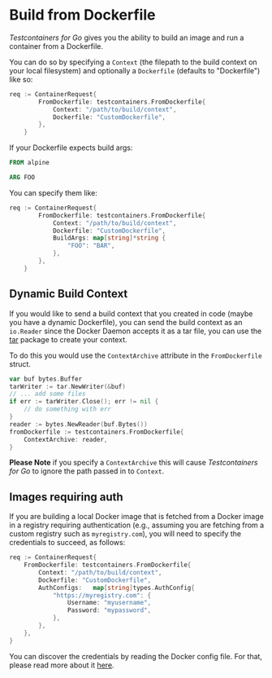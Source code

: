 # Build from Dockerfile

_Testcontainers for Go_ gives you the ability to build an image and run a container
from a Dockerfile.

You can do so by specifying a `Context` (the filepath to the build context on
your local filesystem) and optionally a `Dockerfile` (defaults to "Dockerfile")
like so:

```go
req := ContainerRequest{
		FromDockerfile: testcontainers.FromDockerfile{
			Context: "/path/to/build/context",
			Dockerfile: "CustomDockerfile",
		},
	}
```

If your Dockerfile expects build args: 

```Dockerfile
FROM alpine

ARG FOO

```
You can specify them like:

```go
req := ContainerRequest{
		FromDockerfile: testcontainers.FromDockerfile{
			Context: "/path/to/build/context",
			Dockerfile: "CustomDockerfile",
			BuildArgs: map[string]*string {
				"FOO": "BAR",
			},
		},
	}
```
## Dynamic Build Context

If you would like to send a build context that you created in code (maybe you have a dynamic Dockerfile), you can
send the build context as an `io.Reader` since the Docker Daemon accepts it as a tar file, you can use the [tar](https://golang.org/pkg/archive/tar/) package to create your context.


To do this you would use the `ContextArchive` attribute in the `FromDockerfile` struct.

```go
var buf bytes.Buffer
tarWriter := tar.NewWriter(&buf)
// ... add some files
if err := tarWriter.Close(); err != nil {
	// do something with err
}
reader := bytes.NewReader(buf.Bytes())
fromDockerfile := testcontainers.FromDockerfile{
	ContextArchive: reader,
}
```

**Please Note** if you specify a `ContextArchive` this will cause _Testcontainers for Go_ to ignore the path passed
in to `Context`.

## Images requiring auth

If you are building a local Docker image that is fetched from a Docker image in a registry requiring authentication
(e.g., assuming you are fetching from a custom registry such as `myregistry.com`), you will need to specify the
credentials to succeed, as follows:

```go
req := ContainerRequest{
    FromDockerfile: testcontainers.FromDockerfile{
        Context: "/path/to/build/context",
        Dockerfile: "CustomDockerfile",
		AuthConfigs:   map[string]types.AuthConfig{
            "https://myregistry.com": {
                Username: "myusername",
                Password: "mypassword",
            },
        },
	},
}
```

You can discover the credentials by reading the Docker config file. For that, please read more about it [here](./docker_auth.md).
